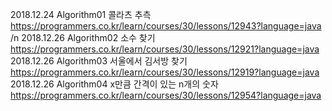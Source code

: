 2018.12.24 Algorithm01 콜라츠 추측 https://programmers.co.kr/learn/courses/30/lessons/12943?language=java /n
2018.12.26 Algorithm02 소수 찾기 https://programmers.co.kr/learn/courses/30/lessons/12921?language=java
2018.12.26 Algorithm03 서울에서 김서방 찾기 https://programmers.co.kr/learn/courses/30/lessons/12919?language=java
2018.12.26 Algorithm04 x만큼 간격이 있는 n개의 숫자 https://programmers.co.kr/learn/courses/30/lessons/12954?language=java
